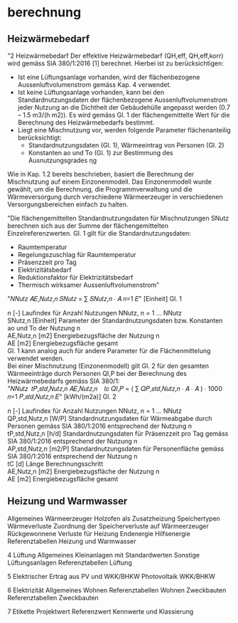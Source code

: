 
# berechnung

## Heizwärmebedarf

"2  Heizwärmebedarf
Der effektive Heizwärmebedarf (QH,eff, QH,eff,korr) wird gemäss SIA 380/1:2016
[1] berechnet. Hierbei ist zu berücksichtigen:

- Ist    eine    Lüftungsanlage    vorhanden,    wird    der    flächenbezogene Aussenluftvolumenstrom gemäss Kap. 4 verwendet.
- Ist keine Lüftungsanlage vorhanden, kann bei den Standardnutzungsdaten der   flächenbezogene   Aussenluftvolumenstrom  jeder   Nutzung  an  die Dichtheit der Gebäudehülle angepasst werden (0.7 – 1.5 m3/(h m2)). Es wird  gemäss  Gl.  1  der  flächengemittelte  Wert  für  die  Berechnung  des Heizwärmebedarfs bestimmt.
- Liegt eine Mischnutzung vor, werden folgende Parameter flächenanteilig berücksichtigt:
  - Standardnutzungsdaten (Gl. 1), Wärmeeintrag von Personen (Gl. 2)
  - Konstanten ao  und Ƭo  (Gl. 1) zur Bestimmung des Ausnutzungsgrades ηg

Wie in Kap. 1.2 bereits beschrieben, basiert die Berechnung der Mischnutzung auf einem Einzonenmodell. Das Einzonenmodell wurde gewählt,  um  die  Berechnung,  die  Programmverwaltung  und  die Wärmeversorgung  durch  verschiedene  Wärmeerzeuger in verschiedenen Versorgungsbereichen einfach zu halten.

"Die  flächengemittelten  Standardnutzungsdaten  für  Mischnutzungen   SNutz berechnen sich aus der Summe der flächengemittelten Einzelreferenzwerten. Gl. 1 gilt für die Standardnutzungsdaten:

- Raumtemperatur
- Regelungszuschlag für Raumtemperatur
- Präsenzzeit pro Tag
- Elektrizitätsbedarf
- Reduktionsfaktor für Elektrizitätsbedarf
- Thermisch wirksamer Aussenluftvolumenstrom"

"𝑁𝑁𝑢𝑡𝑧
𝐴𝐸,𝑁𝑢𝑡𝑧,𝑛
𝑆𝑁𝑢𝑡𝑧  =    ∑   𝑆𝑁𝑢𝑡𝑧,𝑛  ∙       𝐴
𝑛=1                                     𝐸"                                               [Einheit]       Gl. 1            
                                                                  
 n              [-]          Laufindex für Anzahl Nutzungen NNutz, n = 1 … NNutz                                         
 SNutz,n              [Einheit]          Parameter der Standardnutzungsdaten bzw. Konstanten ao und Ƭo  der Nutzung n                                         
 AE,Nutz,n              [m2]          Energiebezugsfläche der Nutzung n                                         
 AE              [m2]          Energiebezugsfläche gesamt                                         
Gl.  1  kann  analog  auch  für  andere  Parameter  für  die  Flächenmittelung verwendet werden.                                                                  
Bei  einer  Mischnutzung  (Einzonenmodell)  gilt   Gl.  2  für  den  gesamten Wärmeeinträge     durch     Personen     QI,P       bei     der     Berechnung     des Heizwärmebedarfs gemäss SIA 380/1:                                                                  
"𝑁𝑁𝑢𝑡𝑧
 𝑡𝑃,𝑠𝑡𝑑,𝑁𝑢𝑡𝑧,𝑛     𝐴𝐸,𝑁𝑢𝑡𝑧,𝑛               𝑡𝑐
𝑄𝐼,𝑃  =  (  ∑   𝑄𝑃,𝑠𝑡𝑑,𝑁𝑢𝑡𝑧,𝑛  ∙ 𝐴                     ∙       𝐴        )  ∙  1000
𝑛=1                                           𝑃,𝑠𝑡𝑑,𝑁𝑢𝑡𝑧,𝑛                 𝐸"                                             [kWh/(m2a)]           Gl. 2          
                                                                  
 n              [-]          Laufindex für Anzahl Nutzungen NNutz, n = 1 … NNutz                                         
 QP,std,Nutz,n              [W/P]          Standardnutzungsdaten für Wärmeabgabe durch Personen gemäss SIA 380/1:2016 entsprechend der Nutzung n                                         
 tP,std,Nutz,n              [h/d]          Standardnutzungsdaten für Präsenzzeit pro Tag gemäss SIA 380/1:2016 entsprechend der Nutzung n                                         
 AP,std,Nutz,n              [m2/P]          Standardnutzungsdaten für Personenfläche gemäss SIA 380/1:2016 entsprechend der Nutzung n                                         
 tC              [d]          Länge Berechnungsschritt                                         
 AE,Nutz,n              [m2]          Energiebezugsfläche der Nutzung n                                         
 AE              [m2]          Energiebezugsfläche gesamt                                         

## Heizung und Warmwasser

Allgemeines
Wärmeerzeuger
Holzofen als Zusatzheizung
Speichertypen
Wärmeverluste
Zuordnung der Speicherverluste auf Wärmeerzeuger
Rückgewonnene Verluste für Heizung
Endenergie
Hilfsenergie
Referenztabellen Heizung und Warmwasser

4 Lüftung
Allgemeines
Kleinanlagen mit Standardwerten
Sonstige Lüftungsanlagen
Referenztabellen Lüftung

5 Elektrischer Ertrag aus PV und WKK/BHKW
Photovoltaik
WKK/BHKW

6 Elektrizität
Allgemeines
Wohnen
Referenztabellen Wohnen
Zweckbauten
Referenztabellen Zweckbauten

7   Etikette
Projektwert
Referenzwert
Kennwerte und Klassierung
